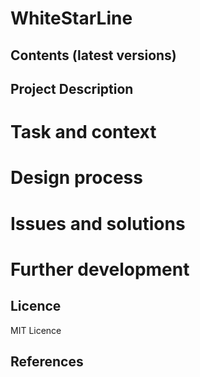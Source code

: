# WhiteStarLine
 

## Contents (latest versions)


## Project Description

# Task and context

# Design process

# Issues and solutions

# Further development


## Licence
MIT Licence 

## References
